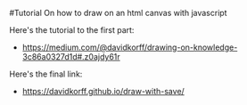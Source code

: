 #Tutorial On how to draw on an html canvas with javascript

Here's the tutorial to the first part:
+ https://medium.com/@davidkorff/drawing-on-knowledge-3c86a0327d1d#.z0ajdy61r

Here's the final link:
+ https://davidkorff.github.io/draw-with-save/
